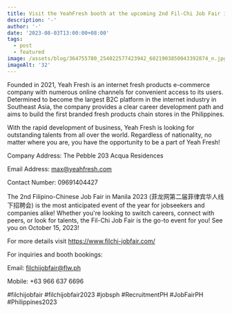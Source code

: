 ```yaml
---
title: Visit the YeahFresh booth at the upcoming 2nd Fil-Chi Job Fair in Manila.
description: '-'
author: '-'
date: '2023-08-03T13:00:00+08:00'
tags:
  - post
  - featured
image: /assets/blog/364755780_254022577423942_6021903850043392874_n.jpg
imageAlt: '32'
---
```

Founded in 2021, Yeah Fresh is an internet fresh products e-commerce company with numerous online channels for convenient access to its users. Determined to become the largest B2C platform in the internet industry in Southeast Asia, the company provides a clear career development path and aims to build the first branded fresh products chain stores in the Philippines.



With the rapid development of business, Yeah Fresh is looking for outstanding talents from all over the world. Regardless of nationality, no matter where you are, you have the opportunity to be a part of Yeah Fresh!



Company Address: The Pebble 203 Acqua Residences

Email Address: max@yeahfresh.com

Contact Number: 09691404427



The 2nd Filipino-Chinese Job Fair in Manila 2023 (菲龙网第二届菲律宾华人线下招聘会) is the most anticipated event of the year for jobseekers and companies alike! Whether you're looking to switch careers, connect with peers, or look for talents, the Fil-Chi Job Fair is the go-to event for you! See you on October 15, 2023!



For more details visit <https://www.filchi-jobfair.com/>

For inquiries and booth bookings:

Email: filchijobfair@flw.ph

Mobile: +63 966 637 6696



\#filchijobfair #filchijobfair2023 #jobsph #RecruitmentPH #JobFairPH #Philippines2023
